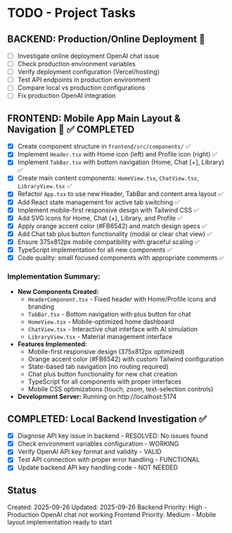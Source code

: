 # TODO - Project Tasks

## BACKEND: Production/Online Deployment 🔴
- [ ] Investigate online deployment OpenAI chat issue
- [ ] Check production environment variables
- [ ] Verify deployment configuration (Vercel/hosting)
- [ ] Test API endpoints in production environment
- [ ] Compare local vs production configurations
- [ ] Fix production OpenAI integration

## FRONTEND: Mobile App Main Layout & Navigation 📱 ✅ COMPLETED
- [x] Create component structure in `frontend/src/components/` ✅
- [x] Implement `Header.tsx` with Home icon (left) and Profile icon (right) ✅
- [x] Implement `TabBar.tsx` with bottom navigation (Home, Chat [+], Library) ✅
- [x] Create main content components: `HomeView.tsx`, `ChatView.tsx`, `LibraryView.tsx` ✅
- [x] Refactor `App.tsx` to use new Header, TabBar and content area layout ✅
- [x] Add React state management for active tab switching ✅
- [x] Implement mobile-first responsive design with Tailwind CSS ✅
- [x] Add SVG icons for Home, Chat (+), Library, and Profile ✅
- [x] Apply orange accent color (#FB6542) and match design specs ✅
- [x] Add Chat tab plus button functionality (modal or clear chat view) ✅
- [x] Ensure 375x812px mobile compatibility with graceful scaling ✅
- [x] TypeScript implementation for all new components ✅
- [x] Code quality: small focused components with appropriate comments ✅

### Implementation Summary:
- **New Components Created:**
  - `HeaderComponent.tsx` - Fixed header with Home/Profile icons and branding
  - `TabBar.tsx` - Bottom navigation with plus button for chat
  - `HomeView.tsx` - Mobile-optimized home dashboard
  - `ChatView.tsx` - Interactive chat interface with AI simulation
  - `LibraryView.tsx` - Material management interface
- **Features Implemented:**
  - Mobile-first responsive design (375x812px optimized)
  - Orange accent color (#FB6542) with custom Tailwind configuration
  - State-based tab navigation (no routing required)
  - Chat plus button functionality for new chat creation
  - TypeScript for all components with proper interfaces
  - Mobile CSS optimizations (touch, zoom, text-selection controls)
- **Development Server:** Running on http://localhost:5174

## COMPLETED: Local Backend Investigation ✅
- [x] Diagnose API key issue in backend - RESOLVED: No issues found
- [x] Check environment variables configuration - WORKING
- [x] Verify OpenAI API key format and validity - VALID
- [x] Test API connection with proper error handling - FUNCTIONAL
- [x] Update backend API key handling code - NOT NEEDED

## Status
Created: 2025-09-26
Updated: 2025-09-26
Backend Priority: High - Production OpenAI chat not working
Frontend Priority: Medium - Mobile layout implementation ready to start